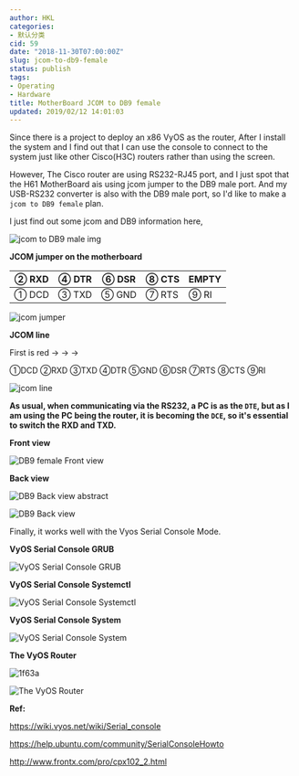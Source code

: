 ```yaml
---
author: HKL
categories:
- 默认分类
cid: 59
date: "2018-11-30T07:00:00Z"
slug: jcom-to-db9-female
status: publish
tags:
- Operating
- Hardware
title: MotherBoard JCOM to DB9 female
updated: 2019/02/12 14:01:03
---
```



Since there is a project to deploy an x86 VyOS as the router, After I install the system and I find out that I can use the console to connect to the system just like other Cisco(H3C) routers rather than using the screen.

However, The Cisco router are using RS232-RJ45 port, and I just spot that the H61 MotherBoard ais using jcom jumper to the DB9 male port. And my USB-RS232 converter is also with the DB9 male port, so I'd like to make a `jcom to DB9 female` plan.

I just find out some jcom and DB9 information here,

<!--more-->

![jcom to DB9 male img](https://cdn.jsdelivr.net/gh/hkl0/blog-photo/2018/11/b6xyvibdcb.gif "jcom to DB9 male")

**JCOM jumper on the motherboard**

② RXD | ④ DTR | ⑥ DSR |⑧ CTS | EMPTY
------|-------|-------|------|-------
① DCD | ③ TXD | ⑤ GND |⑦ RTS |⑨ RI

![jcom jumper](https://cdn.jsdelivr.net/gh/hkl0/blog-photo/2018/11/q8flk5r6qt.png "jcom jumper")

**JCOM line**

First is red ->  ->  -> 

①DCD ②RXD ③TXD ④DTR ⑤GND ⑥DSR ⑦RTS ⑧CTS ⑨RI

![jcom line](https://cdn.jsdelivr.net/gh/hkl0/blog-photo/2018/11/l4v73icboy.gif "jcom line")

**As usual, when communicating via the RS232, a PC is as the `DTE`, but as I am using the PC being the router, it is becoming the `DCE`, so it's essential to switch the RXD and TXD.**

**Front view**

![DB9 female Front view](https://cdn.jsdelivr.net/gh/hkl0/blog-photo/2018/11/pip77nokbt.png "DB9 female Front view")

**Back view**

![DB9 Back view abstract](https://cdn.jsdelivr.net/gh/hkl0/blog-photo/2018/11/ocof2ggp0h.png "DB9 Back view abstract")


![DB9 Back view](https://cdn.jsdelivr.net/gh/hkl0/blog-photo/2018/11/rxwmsvz2jm.jpeg "DB9 Back view")


Finally, it works well with the Vyos Serial Console Mode.

**VyOS Serial Console GRUB**

![VyOS Serial Console GRUB](https://cdn.jsdelivr.net/gh/hkl0/blog-photo/2018/11/yfa7mi3lwy.png "VyOS Serial Console GRUB")

**VyOS Serial Console Systemctl**

![VyOS Serial Console Systemctl](https://cdn.jsdelivr.net/gh/hkl0/blog-photo/2018/11/5i6zccvb9x.png "VyOS Serial Console Systemctl")

**VyOS Serial Console System**

![VyOS Serial Console System](https://cdn.jsdelivr.net/gh/hkl0/blog-photo/2018/11/r3aksatsz5.png "VyOS Serial Console System")

**The VyOS Router**

![1f63a](https://cdn.jsdelivr.net/gh/hkl0/blog-photo/2018/11/2fajft70uh.png)

![The VyOS Router](https://cdn.jsdelivr.net/gh/hkl0/blog-photo/2018/11/fx3ivbhk7j.jpeg "The VyOS Router")

**Ref:**

https://wiki.vyos.net/wiki/Serial_console

https://help.ubuntu.com/community/SerialConsoleHowto

http://www.frontx.com/pro/cpx102_2.html
